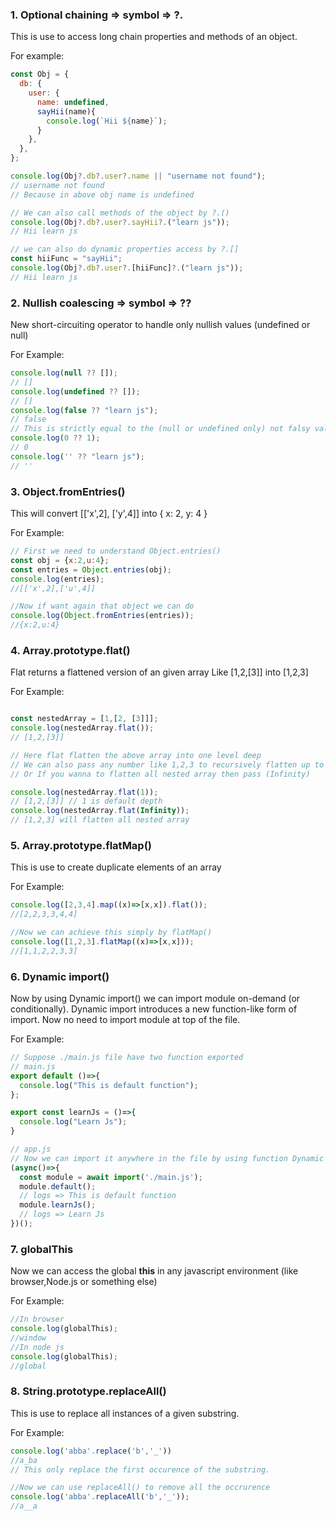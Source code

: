 ### 1. Optional chaining => symbol => **?.**

This is use to access long chain properties and methods of an object.

For example:

```javascript
const Obj = {
  db: {
    user: {
      name: undefined,
      sayHii(name){
        console.log(`Hii ${name}`);
      }
    },
  },
};

console.log(Obj?.db?.user?.name || "username not found");
// username not found
// Because in above obj name is undefined

// We can also call methods of the object by ?.()
console.log(Obj?.db?.user?.sayHii?.("learn js"));
// Hii learn js

// we can also do dynamic properties access by ?.[]
const hiiFunc = "sayHii";
console.log(Obj?.db?.user?.[hiiFunc]?.("learn js"));
// Hii learn js
```

### 2. Nullish coalescing => symbol => ??

New short-circuiting operator to handle only nullish values (undefined or null)

For Example:

```javascript
console.log(null ?? []);
// []
console.log(undefined ?? []);
// []
console.log(false ?? "learn js");
// false
// This is strictly equal to the (null or undefined only) not falsy value
console.log(0 ?? 1);
// 0
console.log('' ?? "learn js");
// ''
```

### 3. Object.fromEntries()

This will convert [['x',2], ['y',4]] into { x: 2, y: 4 }

For Example:

```javascript
// First we need to understand Object.entries()
const obj = {x:2,u:4};
const entries = Object.entries(obj);
console.log(entries);
//[['x',2],['u',4]]

//Now if want again that object we can do
console.log(Object.fromEntries(entries));
//{x:2,u:4}
```

### 4. Array.prototype.flat()

Flat returns a flattened version of an given array
Like [1,2,[3]] into [1,2,3]

For Example:

```javascript

const nestedArray = [1,[2, [3]]];
console.log(nestedArray.flat());
// [1,2,[3]]

// Here flat flatten the above array into one level deep
// We can also pass any number like 1,2,3 to recursively flatten up to that depth
// Or If you wanna to flatten all nested array then pass (Infinity)

console.log(nestedArray.flat(1));
// [1,2,[3]] // 1 is default depth
console.log(nestedArray.flat(Infinity));
// [1,2,3] will flatten all nested array
```

### 5. Array.prototype.flatMap()

This is use to create duplicate elements of an array

For Example:

```javascript
console.log([2,3,4].map((x)=>[x,x]).flat());
//[2,2,3,3,4,4]

//Now we can achieve this simply by flatMap()
console.log([1,2,3].flatMap((x)=>[x,x]));
//[1,1,2,2,3,3]
```

### 6. Dynamic import()

Now by using Dynamic import() we can import module on-demand (or conditionally).
Dynamic import introduces a new function-like form of import.
Now no need to import module at top of the file.

For Example:
```javascript
// Suppose ./main.js file have two function exported
// main.js
export default ()=>{
  console.log("This is default function");
};

export const learnJs = ()=>{
  console.log("Learn Js");
}

// app.js
// Now we can import it anywhere in the file by using function Dynamic import
(async()=>{
  const module = await import('./main.js');
  module.default();
  // logs => This is default function
  module.learnJs();
  // logs => Learn Js
})();
```

### 7. globalThis

Now we can access the global **this** in any javascript environment
(like browser,Node.js or something else)

For Example:

```javascript
//In browser
console.log(globalThis);
//window
//In node js
console.log(globalThis);
//global
```

### 8. String.prototype.replaceAll()

This is use to replace all instances of a given substring.

For Example:
```javascript
console.log('abba'.replace('b','_'))
//a_ba
// This only replace the first occurence of the substring.

//Now we can use replaceAll() to remove all the occrurence
console.log('abba'.replaceAll('b','_'));
//a__a
```
